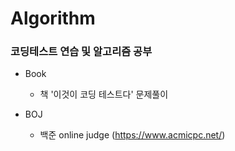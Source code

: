 # Algorithm

###  코딩테스트 연습 및 알고리즘 공부 

- Book
  * 책 '이것이 코딩 테스트다' 문제풀이

- BOJ
  * 백준 online judge (https://www.acmicpc.net/) 
